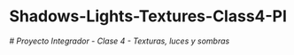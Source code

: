 # Shadows-Lights-Textures-Class4-PI
<em> # Proyecto Integrador - Clase 4 - Texturas, luces y sombras </em>

